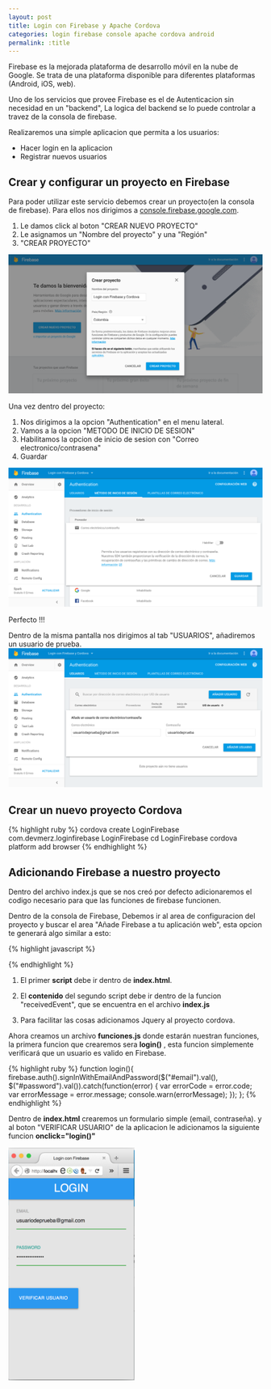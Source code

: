 ```yaml
---
layout: post
title: Login con Firebase y Apache Cordova
categories: login firebase console apache cordova android
permalink: :title
---
```


Firebase es la mejorada plataforma de desarrollo móvil en la nube de Google. Se trata de una plataforma disponible para diferentes plataformas (Android, iOS, web).

Uno de los servicios que provee Firebase es el de Autenticacion sin necesidad en un "backend", La logica del backend se lo puede controlar a travez de la consola de firebase.

Realizaremos una simple aplicacion que permita a los usuarios:

- Hacer login en la aplicacion
- Registrar nuevos usuarios



## Crear y configurar un proyecto en Firebase

Para poder utilizar este servicio debemos crear un proyecto(en la consola de firebase). Para ellos nos dirigimos a <a href="https://console.firebase.google.com" target="_blank">console.firebase.google.com</a>.

1. Le damos click al boton "CREAR NUEVO PROYECTO"
2. Le asignamos un "Nombre del proyecto" y una "Región"
3. "CREAR PROYECTO"

<img src="/assets/login-firebase/FirebaseConsole.png" />


Una vez dentro del proyecto:

1. Nos dirigimos a la opcion "Authentication" en el menu lateral.
2. Vamos a la opcion "METODO DE INICIO DE SESION"
3. Habilitamos la opcion de inicio de sesion con "Correo electronico/contrasena"
4. Guardar

<img src="/assets/login-firebase/FirebaseConsoleConfiguracion.png" />


Perfecto !!!

Dentro de la misma pantalla nos dirigimos al tab "USUARIOS", añadiremos un usuario de prueba.
<img src="/assets/login-firebase/FirebaseConsoleNuevoUsuario.png" />


## Crear un nuevo proyecto Cordova

{% highlight ruby %}
cordova create LoginFirebase com.devmerz.loginfirebase LoginFirebase
cd LoginFirebase
cordova platform add browser
{% endhighlight %}

## Adicionando Firebase a nuestro proyecto

Dentro del archivo index.js que se nos creó por defecto adicionaremos el codigo necesario para que las funciones de firebase funcionen.

Dentro de la consola de Firebase, Debemos ir al area de configuracion del proyecto y buscar el area "Añade Firebase a tu aplicación web", esta opcion te generará algo similar a esto:

{% highlight javascript %}
<script src="https://www.gstatic.com/firebasejs/3.6.4/firebase.js"></script>
<script>
  // Initialize Firebase
  var config = {
    apiKey: "AIzaSyAq3COznvLM0rDSuuQUkW9PY3S4VxzAwNM",
    authDomain: "login-con-firebase-y-cordova.firebaseapp.com",
    databaseURL: "https://login-con-firebase-y-cordova.firebaseio.com",
    storageBucket: "login-con-firebase-y-cordova.appspot.com",
    messagingSenderId: "461793064207"
  };
  firebase.initializeApp(config);
</script>
{% endhighlight %}


1. El primer **script** debe ir dentro de **index.html**.

2. El **contenido** del segundo script debe ir dentro de la funcion "receivedEvent", que se encuentra en el archivo **index.js**

3. Para facilitar las cosas adicionamos Jquery al proyecto cordova.


Ahora creamos un archivo **funciones.js** donde estarán nuestran funciones, la primera funcion que crearemos sera **login()** , esta funcion simplemente verificará que un usuario es valido en Firebase.

{% highlight ruby %}
function login(){
    firebase.auth().signInWithEmailAndPassword($("#email").val(), $("#password").val()).catch(function(error) {
      var errorCode = error.code;
      var errorMessage = error.message;
      console.warn(errorMessage);
    });
};
{% endhighlight %}

Dentro de **index.html** crearemos un formulario simple (email, contraseña). y al boton "VERIFICAR USUARIO" de la aplicacion le adicionamos la siguiente funcion **onclick="login()"**

<div class="contenedor-imagen">
  <img src="/assets/login-firebase/LoginAndroid.png" style="width:250px;"/>
</div>


